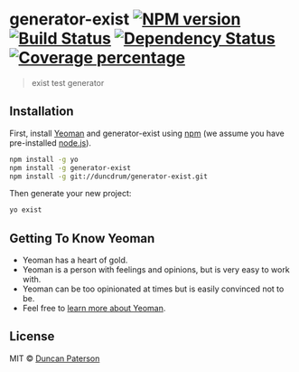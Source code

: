 # generator-exist [![NPM version][npm-image]][npm-url] [![Build Status][travis-image]][travis-url] [![Dependency Status][daviddm-image]][daviddm-url] [![Coverage percentage][coveralls-image]][coveralls-url]
> exist test generator

## Installation

First, install [Yeoman](http://yeoman.io) and generator-exist using [npm](https://www.npmjs.com/) (we assume you have pre-installed [node.js](https://nodejs.org/)).

```bash
npm install -g yo
npm install -g generator-exist
npm install -g git://duncdrum/generator-exist.git
```

Then generate your new project:

```bash
yo exist
```

## Getting To Know Yeoman

*   Yeoman has a heart of gold.
*   Yeoman is a person with feelings and opinions, but is very easy to work with.
*   Yeoman can be too opinionated at times but is easily convinced not to be.
*   Feel free to [learn more about Yeoman](http://yeoman.io/).

## License

MIT © [Duncan Paterson](https://github.com/duncdrum)


[npm-image]: https://badge.fury.io/js/generator-exist.svg
[npm-url]: https://npmjs.org/package/generator-exist
[travis-image]: https://travis-ci.org/duncdrum/generator-exist.svg?branch=master
[travis-url]: https://travis-ci.org/duncdrum/generator-exist
[daviddm-image]: https://david-dm.org/duncdrum/generator-exist.svg?theme=shields.io
[daviddm-url]: https://david-dm.org/duncdrum/generator-exist
[coveralls-image]: https://coveralls.io/repos/duncdrum/generator-exist/badge.svg
[coveralls-url]: https://coveralls.io/r/duncdrum/generator-exist
